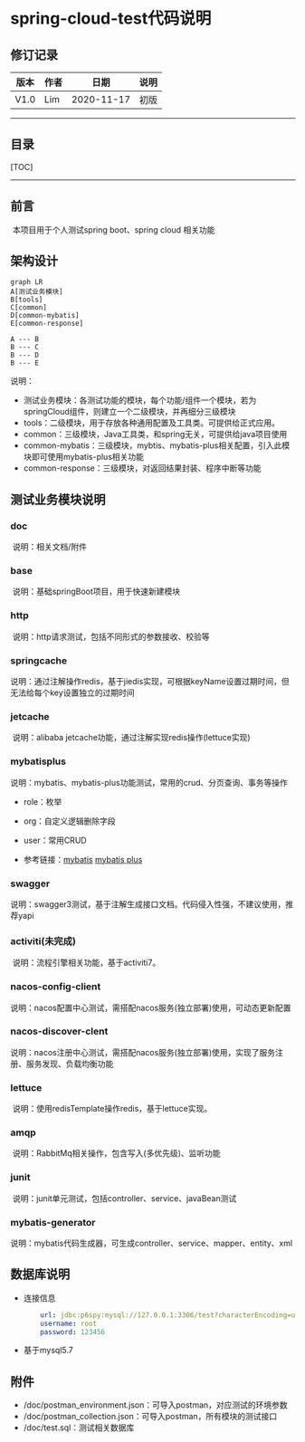 # spring-cloud-test代码说明

## 修订记录

| 版本 | 作者 | 日期       | 说明 |
| ---- | ---- | ---------- | ---- |
| V1.0 | Lim  | 2020-11-17 | 初版 |



------

## 目录

[TOC]

------

## 前言

​	本项目用于个人测试spring boot、spring cloud 相关功能

## 架构设计

```mermaid
graph LR
A[测试业务模块]
B[tools]
C[common]
D[common-mybatis]
E[common-response]

A --- B
B --- C
B --- D
B --- E
```

说明：

- 测试业务模块：各测试功能的模块，每个功能/组件一个模块，若为springCloud组件，则建立一个二级模块，并再细分三级模块
- tools：二级模块，用于存放各种通用配置及工具类。可提供给正式应用。
- common：三级模块，Java工具类，和spring无关，可提供给java项目使用
- common-mybatis：三级模块，mybtis、mybatis-plus相关配置，引入此模块即可使用mybatis-plus相关功能
- common-response：三级模块，对返回结果封装、程序中断等功能

## 测试业务模块说明

### doc

​	说明：相关文档/附件

### base

​	说明：基础springBoot项目，用于快速新建模块

### http

​	说明：http请求测试，包括不同形式的参数接收、校验等

### springcache

​	说明：通过注解操作redis，基于jiedis实现，可根据keyName设置过期时间，但无法给每个key设置独立的过期时间

### jetcache

​	说明：alibaba jetcache功能，通过注解实现redis操作(lettuce实现)

### mybatisplus

​	说明：mybatis、mybatis-plus功能测试，常用的crud、分页查询、事务等操作

- role：枚举

- org：自定义逻辑删除字段

- user：常用CRUD

- 参考链接：[mybatis](https://mybatis.org/mybatis-3/zh/dynamic-sql.html)  [mybatis plus](https://mybatis.plus/)


### swagger

​	说明：swagger3测试，基于注解生成接口文档。代码侵入性强，不建议使用，推荐yapi

### activiti(未完成)

​	说明：流程引擎相关功能，基于activiti7。

### nacos-config-client

​	说明：nacos配置中心测试，需搭配nacos服务(独立部署)使用，可动态更新配置

### nacos-discover-clent

​	说明：nacos注册中心测试，需搭配nacos服务(独立部署)使用，实现了服务注册、服务发现、负载均衡功能

### lettuce

​	说明：使用redisTemplate操作redis，基于lettuce实现。

### amqp

​	说明：RabbitMq相关操作，包含写入(多优先级)、监听功能

### junit

​	说明：junit单元测试，包括controller、service、javaBean测试

### mybatis-generator

​	说明：mybatis代码生成器，可生成controller、service、mapper、entity、xml

## 数据库说明

- 连接信息

  ```yaml
      url: jdbc:p6spy:mysql://127.0.0.1:3306/test?characterEncoding=utf8&serverTimezone=Asia/Shanghai&useSSL=false&zeroDateTimeBehavior=convertToNull
      username: root
      password: 123456
  ```

- 基于mysql5.7

## 附件

- /doc/postman_environment.json：可导入postman，对应测试的环境参数
- /doc/postman_collection.json：可导入postman，所有模块的测试接口
- /doc/test.sql：测试相关数据库
